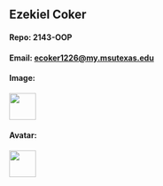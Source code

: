 ## Ezekiel Coker

#### Repo: 2143-OOP

#### Email: ecoker1226@my.msutexas.edu

#### Image:
<img src="https://github.com/user-attachments/assets/ed493d53-e00c-41c4-bf09-aa8b1e6fcd3b" width="48">

#### Avatar:
<img src="https://github.com/user-attachments/assets/da71113e-1c18-4500-96be-7903ad206f1e" width="48">
